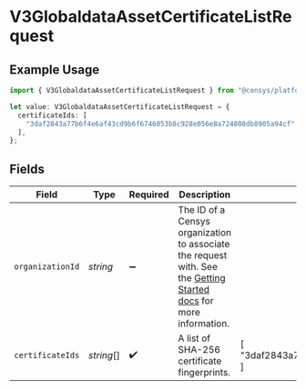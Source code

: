 # V3GlobaldataAssetCertificateListRequest

## Example Usage

```typescript
import { V3GlobaldataAssetCertificateListRequest } from "@censys/platform-sdk/models/operations";

let value: V3GlobaldataAssetCertificateListRequest = {
  certificateIds: [
    "3daf2843a77b6f4e6af43cd9b6f6746053b8c928e056e8a724808db8905a94cf",
  ],
};
```

## Fields

| Field                                                                                                                                                                                              | Type                                                                                                                                                                                               | Required                                                                                                                                                                                           | Description                                                                                                                                                                                        | Example                                                                                                                                                                                            |
| -------------------------------------------------------------------------------------------------------------------------------------------------------------------------------------------------- | -------------------------------------------------------------------------------------------------------------------------------------------------------------------------------------------------- | -------------------------------------------------------------------------------------------------------------------------------------------------------------------------------------------------- | -------------------------------------------------------------------------------------------------------------------------------------------------------------------------------------------------- | -------------------------------------------------------------------------------------------------------------------------------------------------------------------------------------------------- |
| `organizationId`                                                                                                                                                                                   | *string*                                                                                                                                                                                           | :heavy_minus_sign:                                                                                                                                                                                 | The ID of a Censys organization to associate the request with. See the [Getting Started docs](https://docs.censys.com/reference/get-started#step-3-set-your-organization-id) for more information. |                                                                                                                                                                                                    |
| `certificateIds`                                                                                                                                                                                   | *string*[]                                                                                                                                                                                         | :heavy_check_mark:                                                                                                                                                                                 | A list of SHA-256 certificate fingerprints.                                                                                                                                                        | [<br/>"3daf2843a77b6f4e6af43cd9b6f6746053b8c928e056e8a724808db8905a94cf"<br/>]                                                                                                                     |